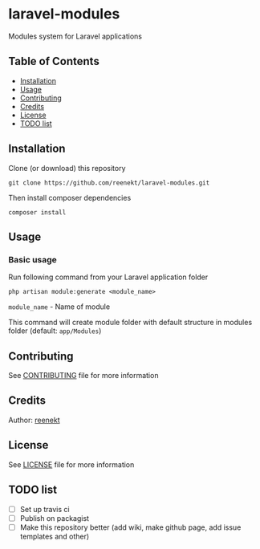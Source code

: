 # laravel-modules
Modules system for Laravel applications

## Table of Contents
* [Installation](#Installation)  
* [Usage](#Usage)  
* [Contributing](#Contributing)  
* [Credits](#Credits)  
* [License](#License)  
* [TODO list](#TODO-list)  

## Installation
Clone (or download) this repository  
```
git clone https://github.com/reenekt/laravel-modules.git
```

Then install composer dependencies
```
composer install
```

## Usage
### Basic usage
Run following command from your Laravel application folder
```
php artisan module:generate <module_name>
```
`module_name` - Name of module

This command will create module folder with default structure in modules folder (default: `app/Modules`)

## Contributing
See [CONTRIBUTING](CONTRIBUTING.md) file for more information

## Credits
Author: [reenekt](https://github.com/reenekt)

## License
See [LICENSE](LICENSE) file for more information

## TODO list
* [ ] Set up travis ci
* [ ] Publish on packagist
* [ ] Make this repository better (add wiki, make github page, add issue templates and other)
